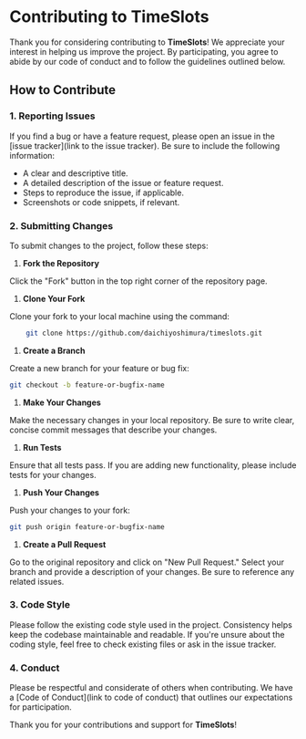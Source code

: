 # Contributing to TimeSlots

Thank you for considering contributing to **TimeSlots**! We appreciate your interest in helping us improve the project. By participating, you agree to abide by our code of conduct and to follow the guidelines outlined below.

## How to Contribute

### 1. Reporting Issues

If you find a bug or have a feature request, please open an issue in the [issue tracker](link to the issue tracker). Be sure to include the following information:

- A clear and descriptive title.
- A detailed description of the issue or feature request.
- Steps to reproduce the issue, if applicable.
- Screenshots or code snippets, if relevant.

### 2. Submitting Changes

To submit changes to the project, follow these steps:

1. **Fork the Repository**

Click the "Fork" button in the top right corner of the repository page.

1. **Clone Your Fork**

Clone your fork to your local machine using the command:

```bash
    git clone https://github.com/daichiyoshimura/timeslots.git
```

1. **Create a Branch**

Create a new branch for your feature or bug fix:

```bash
git checkout -b feature-or-bugfix-name
```

1. **Make Your Changes**

Make the necessary changes in your local repository. Be sure to write clear, concise commit messages that describe your changes.

1. **Run Tests**

Ensure that all tests pass. If you are adding new functionality, please include tests for your changes.

1. **Push Your Changes**

Push your changes to your fork:

```bash
git push origin feature-or-bugfix-name
```

1. **Create a Pull Request**

Go to the original repository and click on "New Pull Request." Select your branch and provide a description of your changes. Be sure to reference any related issues.

### 3. Code Style

Please follow the existing code style used in the project. Consistency helps keep the codebase maintainable and readable. If you're unsure about the coding style, feel free to check existing files or ask in the issue tracker.

### 4. Conduct

Please be respectful and considerate of others when contributing. We have a [Code of Conduct](link to code of conduct) that outlines our expectations for participation.

Thank you for your contributions and support for **TimeSlots**!
